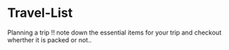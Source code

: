 # Travel-List 

Planning a trip !! note down the essential items for your trip and checkout wherther it is packed or not..

